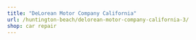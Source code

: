 ```yaml
---
title: "DeLorean Motor Company California"
url: /huntington-beach/delorean-motor-company-california-3/
shop: car repair
---
```

